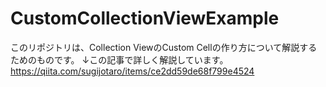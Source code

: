 # CustomCollectionViewExample

このリポジトリは、Collection ViewのCustom Cellの作り方について解説するためのものです。
↓この記事で詳しく解説しています。
https://qiita.com/sugijotaro/items/ce2dd59de68f799e4524
